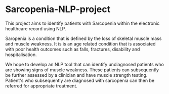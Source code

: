 # Sarcopenia-NLP-project
This project aims to identify patients with Sarcopenia within the electronic healthcare record using NLP.

Saropenia is a condition that is defined by the loss of skeletal muscle mass and muscle weakness. It is is an age related condition that is associated with poor health outcomes such as falls, fractures, disability and hospitalisation. 

We hope to develop an NLP tool that can identify undiagnosed patients who are showing signs of muscle weakness. These patients can subsequently be further assessed by a clinician and have muscle strength testing. Patient's who subsequently are diagnosed with sarcopenia can then be referred for appropriate treatment. 
